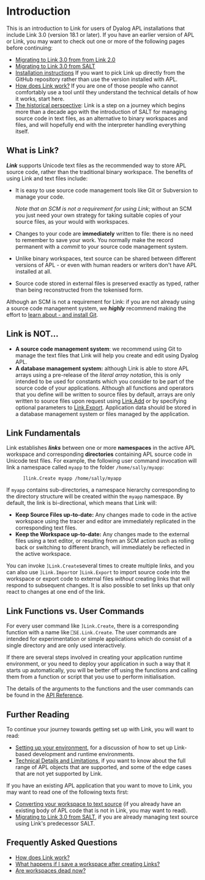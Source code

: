 # Introduction

This is an introduction to Link for users of Dyalog APL installations that include Link 3.0 (version 18.1 or later). If you have an earlier version of APL or Link, you may want to check out one or more of the following pages before continuing: 

* [Migrating to Link 3.0 from from Link 2.0](Upgradeto30.md)
* [Migrating to Link 3.0 from SALT](GettingStarted/SALTtoLink.md)
* [Installation instructions](GettingStarted/Installation.md) If you want to pick Link up directly from the GitHub repository rather than use the version installed with APL.
* [How does Link work?](Discussion/HowDoesItWork.md) If you are one of those people who cannot comfortably use a tool until they understand the technical details of how it works, start here.
* [The historical perspective](Discussion/History.md): Link is a step on a journey which begins more than a decade ago with the introduction of SALT for managing source code in text files, as an alternative to binary workspaces and files, and will hopefully end with the interpreter handling everything itself.

## What is Link?

***Link*** supports Unicode text files as the recommended way to store APL source code, rather than the traditional binary workspace. The benefits of using Link and text files include:

* It is easy to use source code management tools like Git or Subversion to manage your code.

  *Note that an SCM is not a requirement for using Link*; without an SCM you just need your own strategy for taking suitable copies of your source files, as your would with workspaces.

* Changes to your code are **immediately** written to file: there is no need to remember to save your work. You normally make the record permanent with a *commit* to your source code management system.
  
* Unlike binary workspaces, text source can be shared between different versions of APL - or even with human readers or writers don't have APL installed at all.

* Source code stored in external files is preserved exactly as typed, rather than being reconstructed from the tokenised form.

Although an SCM is not a requirement for Link: if you are not already using a source code management system, we ***highly*** recommend making the effort to [learn about - and install Git](GettingStarted/SCMforAPLers.md).

## Link is NOT...

* **A source code management system**: we recommend using Git to manage the text files that Link will help you create and edit using Dyalog APL.
* **A database management system:** although Link is able to store APL arrays using a pre-release of the *literal array notation*, this is only intended to be used for constants which you consider to be part of the source code of your applications. Although all functions and operators that you define will be written to source files by default, arrays are only written to source files upon request using [Link.Add](API/Link.Add.md) or by specifying optional parameters to [Link.Export](API/Link.Export.md). Application data should be stored in a database management system or files managed by the application.

## Link Fundamentals

Link establishes ***links*** between one or more **namespaces** in the active APL workspace and corresponding **directories** containing APL source code in Unicode test files. For example, the following user command invocation will link a namespace called `myapp` to the folder `/home/sally/myapp`:

```      apl
      ]link.Create myapp /home/sally/myapp
```

If `myapp` contains sub-directories, a namespace hierarchy corresponding to the directory structure will be created within the `myapp` namespace. By default, the link is bi-directional, which means that Link will:

* **Keep Source Files up-to-date:** 
Any changes made to code in the active workspace using the tracer and editor are immediately replicated in the corresponding text files.
* **Keep the Workspace up-to-date:**
Any changes made to the external files using a text editor, or resulting from an SCM action such as rolling back or switching to different branch, will immediately be reflected in the active workspace.

You can invoke `]Link.Create`several times to create multiple links, and you can also use `]Link.Import`or `]Link.Export` to import source code into the workspace or export code to external files *without* creating links that will respond to subsequent changes. It is also possible to set links up that only react to changes at one end of the link.

## Link Functions vs. User Commands

For every user command like `]Link.Create`, there is a corresponding function with a name like `⎕SE.Link.Create`.  The user commands are intended for experimentation or simple applications which do consist of a single directory and are only used interactively.

If there are several steps involved in creating your application runtime environment, or you need to deploy your application in such a way that it starts up automatically, you will be better off using the functions and calling them from a function or script that you use to perform initialisation.

The details of the arguments to the functions and the user commands can be found in the [API Reference](API/index.md).

## Further Reading

To continue your journey towards getting set up with Link, you will want to read:

* [Setting up your environment](GettingStarted/Setup.md), for a discussion of how to set up Link-based development and runtime environments.
* [Technical Details and Limitations](Discussion/TechDetails.md), if you want to know about the full range of APL objects that are supported, and some of the edge cases that are not yet supported by Link.

If you have an existing APL application that you want to move to Link, you may want to read one of the following texts first:

* [Converting your workspace to text source](GettingStarted/WStoLink.md) (if you already have an existing body of APL code that is not in Link, you may want to read).
* [Migrating to Link 3.0 from SALT](GettingStarted/SALTtoLink.md), if you are already managing text source using Link's predecessor SALT.

## Frequently Asked Questions

* [How does Link work?](Discussion/HowDoesItWork.md)
* [What happens if I save a workspace after creating Links?](Discussion/Workspaces.md)
* [Are workspaces dead now?](Discussion/Workspaces.md)

